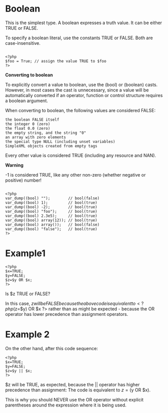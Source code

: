 # Boolean 

This is the simplest type. A boolean expresses a truth value. It can be either TRUE or FALSE. 

To specify a boolean literal, use the constants TRUE or FALSE. Both are case-insensitive. 

```apacheconfig

<?php
$foo = True; // assign the value TRUE to $foo
?>

```


**Converting to boolean**

To explicitly convert a value to boolean, use the (bool) or (boolean) casts. However, in most cases the cast is unnecessary, since a value will be automatically converted if an operator, function or control structure requires a boolean argument. 

 When converting to boolean, the following values are considered FALSE:
 

    the boolean FALSE itself
    the integer 0 (zero)
    the float 0.0 (zero)
    the empty string, and the string "0"
    an array with zero elements
    the special type NULL (including unset variables)
    SimpleXML objects created from empty tags    
    

Every other value is considered TRUE (including any resource and NAN).
 
 
 **Warning**
  
 -1 is considered TRUE, like any other non-zero (whether negative or positive) number!
 
 
 ```apacheconfig

<?php
var_dump((bool) "");        // bool(false)
var_dump((bool) 1);         // bool(true)
var_dump((bool) -2);        // bool(true)
var_dump((bool) "foo");     // bool(true)
var_dump((bool) 2.3e5);     // bool(true)
var_dump((bool) array(12)); // bool(true)
var_dump((bool) array());   // bool(false)
var_dump((bool) "false");   // bool(true)
?>

```


# Example1
 ```
 <?php
 $x=TRUE;
 $y=FALSE;
 $z=$y OR $x;
 ?>
 ```

 Is $z TRUE or FALSE?
 
 
 In this case, $z will be FALSE because the above code is equivalent to <?php ($z=$y) OR $x ?> rather than <?php $z=($y OR $x) ?> as might be expected - because the OR operator has lower precedence than assignment operators.
 
 # Example 2
 
 On the other hand, after this code sequence:
 ```
 <?php
 $x=TRUE;
 $y=FALSE;
 $z=$y || $x;
 ?>
 ```
 
 $z will be TRUE, as expected, because the || operator has higher precedence than assignment:  The code is equivalent to $z=($y OR $x).
 
 
 This is why you should NEVER use the OR operator without explicit parentheses around the expression where it is being used.
 
